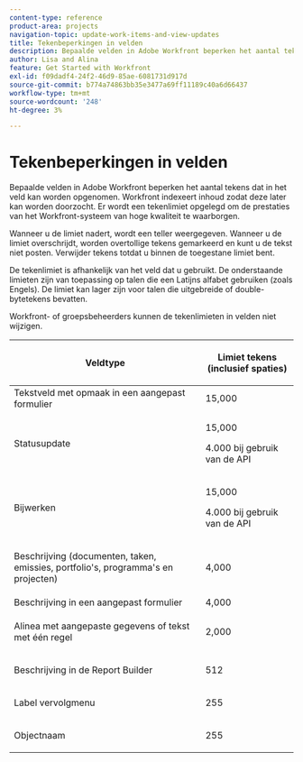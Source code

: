 ```yaml
---
content-type: reference
product-area: projects
navigation-topic: update-work-items-and-view-updates
title: Tekenbeperkingen in velden
description: Bepaalde velden in Adobe Workfront beperken het aantal tekens dat in het veld kan worden opgenomen. Workfront indexeert inhoud zodat deze later kan worden doorzocht. Er wordt een tekenlimiet opgelegd om de prestaties van het Workfront-systeem van hoge kwaliteit te waarborgen.
author: Lisa and Alina
feature: Get Started with Workfront
exl-id: f09dadf4-24f2-46d9-85ae-6081731d917d
source-git-commit: b774a74863bb35e3477a69ff11189c40a6d66437
workflow-type: tm+mt
source-wordcount: '248'
ht-degree: 3%

---
```


# Tekenbeperkingen in velden

Bepaalde velden in Adobe Workfront beperken het aantal tekens dat in het veld kan worden opgenomen. Workfront indexeert inhoud zodat deze later kan worden doorzocht. Er wordt een tekenlimiet opgelegd om de prestaties van het Workfront-systeem van hoge kwaliteit te waarborgen.

Wanneer u de limiet nadert, wordt een teller weergegeven. Wanneer u de limiet overschrijdt, worden overtollige tekens gemarkeerd en kunt u de tekst niet posten. Verwijder tekens totdat u binnen de toegestane limiet bent.

De tekenlimiet is afhankelijk van het veld dat u gebruikt. De onderstaande limieten zijn van toepassing op talen die een Latijns alfabet gebruiken (zoals Engels). De limiet kan lager zijn voor talen die uitgebreide of double-bytetekens bevatten.

Workfront- of groepsbeheerders kunnen de tekenlimieten in velden niet wijzigen.

<table style="table-layout:auto"> 
 <col> 
 <col> 
 <thead> 
  <tr> 
   <th> <p><strong>Veldtype</strong> </p> </th> 
   <th> <p><strong>Limiet tekens (</strong><strong>inclusief spaties)</strong> </p> </th> 
  </tr> 
 </thead> 
 <tbody> 
  <tr> 
   <td>Tekstveld met opmaak in een aangepast formulier</td> 
   <td>15,000</td> 
  </tr> 
  <tr> 
   <td> <p>Statusupdate</p> </td> 
   <td> <p>15,000</p>
   <p> 4.000 bij gebruik van de API</p> </td> 
  </tr> 
  <tr> 
   <td> <p>Bijwerken</p> </td> 
   <td> <p>15,000</p> 
   <p> 4.000 bij gebruik van de API</p></td> 
  </tr> 
  <tr> 
   <td> <p>Beschrijving (documenten, taken, emissies, portfolio's, programma's en projecten)</p> </td> 
   <td> <p>4,000</p> </td> 
  </tr> 
  <tr> 
   <td>Beschrijving in een aangepast formulier</td> 
   <td>4,000</td> 
  </tr> 
  <tr> 
   <td> <p>Alinea met aangepaste gegevens of tekst met één regel </p> </td> 
   <td> <p>2,000</p> </td> 
  </tr> 
  <tr> 
   <td> <p>Beschrijving in de Report Builder</p> </td> 
   <td> <p>512</p> </td> 
  </tr> 
  <tr> 
   <td> <p>Label vervolgmenu</p> </td> 
   <td> <p>255</p> </td> 
  </tr> 
  <tr> 
   <td> <p>Objectnaam</p> </td> 
   <td> <p>255</p> </td> 
  </tr> 
 </tbody> 
</table>
